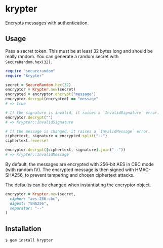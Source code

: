 krypter
=======

Encrypts messages with authentication.

Usage
-----

Pass a secret token. This must be at least 32 bytes
long and should be really random. You can generate
a random secret with `SecureRandom.hex(32)`.

```ruby
require "securerandom"
require "krypter"

secret = SecureRandom.hex(32)
encryptor = Krypter.new(secret)
encrypted = encryptor.encrypt("message")
encryptor.decrypt(encrypted) == "message"
# => true

# If the signature is invalid, it raises a `InvalidSignature` error.
encryptor.decrypt("")
# => Krypter::InvalidSignature

# If the message is changed, it raises a `InvalidMessage` error.
ciphertext, signature = encrypted.split("--")
ciphertext.reverse!

encryptor.decrypt([ciphertext, signature].join("--"))
# => Krypter::InvalidMessage
```

By default, the messages are encrypted with 256-bit AES in CBC mode
(with random IV). The encrypted message is then signed with HMAC-SHA256,
to prevent tampering and chosen ciphertext attacks.

The defaults can be changed when instantiating the encryptor object.

```ruby
encryptor = Krypter.new(secret,
  cipher: "aes-256-cbc",
  digest: "SHA256",
  separator: "--"
)
```

Installation
------------

```
$ gem install krypter
```
